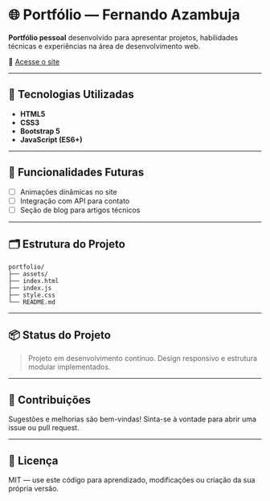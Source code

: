 # 🌐 Portfólio — Fernando Azambuja

**Portfólio pessoal** desenvolvido para apresentar projetos, habilidades técnicas e experiências na área de desenvolvimento web.

🔗 [Acesse o site](https://fezamba.github.io/fernandoazambuja/)

---

## 🚀 Tecnologias Utilizadas

- **HTML5**  
- **CSS3**  
- **Bootstrap 5**  
- **JavaScript (ES6+)**

---

## 📌 Funcionalidades Futuras

- [ ] Animações dinâmicas no site  
- [ ] Integração com API para contato  
- [ ] Seção de blog para artigos técnicos

---

## 🗂️ Estrutura do Projeto

```
portfolio/
├── assets/
├── index.html
├── index.js
├── style.css
└── README.md
```

---

## 📦 Status do Projeto

> Projeto em desenvolvimento contínuo. Design responsivo e estrutura modular implementados.

---

## 🤝 Contribuições

Sugestões e melhorias são bem-vindas! Sinta-se à vontade para abrir uma issue ou pull request.

---

## 📄 Licença

MIT — use este código para aprendizado, modificações ou criação da sua própria versão.
